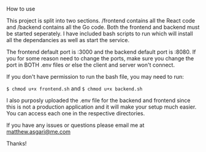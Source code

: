 How to use

This project is split into two sections. /frontend contains all the React code and /backend contains all the Go code. Both the frontend and backend must be started seperately. I have included bash scripts to run which will install all the dependancies as well as start the service.

The frontend default port is :3000 and the backend default port is :8080. If you for some reason need to change the ports, make sure you change the port in BOTH .env files or else the client and server won't connect.

If you don't have permission to run the bash file, you may need to run:

`$ chmod u+x frontend.sh`
and
`$ chmod u+x backend.sh`

I also purposly uploaded the .env file for the backend and frontend since this is not a production application and it will make your setup much easier. You can access each one in the respective directories.

If you have any issues or questions please email me at matthew.asgari@me.com

Thanks!
